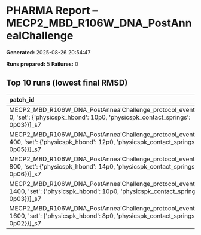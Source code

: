 # PHARMA Report – MECP2_MBD_R106W_DNA_PostAnnealChallenge

**Generated:** 2025-08-26 20:54:47

**Runs prepared:** 5
**Failures:** 0

## Top 10 runs (lowest final RMSD)

| patch_id                                                                                                                                        |    RMSD |      Rg |   total_loss |
|:------------------------------------------------------------------------------------------------------------------------------------------------|--------:|--------:|-------------:|
| MECP2_MBD_R106W_DNA_PostAnnealChallenge_protocol_events[{'step': 0, 'set': {'physicspk_hbond': 10p0, 'physicspk_contact_springs': 0p03}}]_s7    | 3.50721 | 11.4016 |       107.05 |
| MECP2_MBD_R106W_DNA_PostAnnealChallenge_protocol_events[{'step': 400, 'set': {'physicspk_hbond': 12p0, 'physicspk_contact_springs': 0p05}}]_s7  | 3.50721 | 11.4016 |       107.05 |
| MECP2_MBD_R106W_DNA_PostAnnealChallenge_protocol_events[{'step': 800, 'set': {'physicspk_hbond': 14p0, 'physicspk_contact_springs': 0p06}}]_s7  | 3.50721 | 11.4016 |       107.05 |
| MECP2_MBD_R106W_DNA_PostAnnealChallenge_protocol_events[{'step': 1400, 'set': {'physicspk_hbond': 10p0, 'physicspk_contact_springs': 0p03}}]_s7 | 3.50721 | 11.4016 |       107.05 |
| MECP2_MBD_R106W_DNA_PostAnnealChallenge_protocol_events[{'step': 1600, 'set': {'physicspk_hbond': 8p0, 'physicspk_contact_springs': 0p02}}]_s7  | 3.50721 | 11.4016 |       107.05 |

